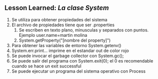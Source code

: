 ## Lesson Learned: *La clase System*
1. Se utiliza para obtener propiedades del sistema
2. El archivo de propiedades tiene que ser .properties
   1. Se escriben en texto plano, minusculas y separados con puntos. Ejemplo user.name=martin molina
   2. System.getProperty("[nombre del property]")
3. Para obtener las variables de entorno System.getenv()
4. System.err.print... imprime en el estandar out de color rojo
5. Se puede invocar el garbage collector con System.gc();
6. Se puede salir del programa con System.exit(0); el 0 es recomendable cuando se hace un exit successful
7. Se puede ejecutar un programa del sistema operativo con Process